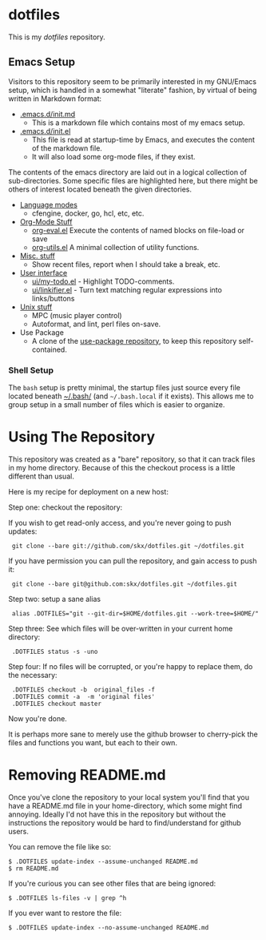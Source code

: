 # dotfiles

This is my _dotfiles_ repository.

## Emacs Setup

Visitors to this repository seem to be primarily interested in my GNU/Emacs setup, which is handled in a somewhat "literate" fashion, by virtual of being written in Markdown format:

* [.emacs.d/init.md](.emacs.d/init.md)
  * This is a markdown file which contains most of my emacs setup.
* [.emacs.d/init.el](.emacs.d/init.el)
  * This file is read at startup-time by Emacs, and executes the content of the markdown file.
  * It will also load some org-mode files, if they exist.

The contents of the emacs directory are laid out in a logical collection of sub-directories.  Some specific files are highlighted here, but there might be others of interest located beneath the given directories.

* [Language modes](.emacs.d/lang/)
  * cfengine, docker, go, hcl, etc, etc.
* [Org-Mode Stuff](.emacs.d/org)
  * [org-eval.el](.emacs.d/org/org-eval.el) Execute the contents of named blocks on file-load or save
  * [org-utils.el](.emacs.d/org/org-utils.el) A minimal collection of utility functions.
* [Misc. stuff](.emacs.d/misc)
  * Show recent files, report when I should take a break, etc.
* [User interface](.emacs.d/ui)
  * [ui/my-todo.el](.emacs.d/ui/my-todo.el) - Highlight TODO-comments.
  * [ui/linkifier.el](.emacs.d/ui/linkifier.el) - Turn text matching regular expressions into links/buttons
* [Unix stuff](.emacs.d/unix)
  * MPC (music player control)
  * Autoformat, and lint, perl files on-save.
* Use Package
  * A clone of the [use-package repository](https://github.com/jwiegley/use-package), to keep this repository self-contained.


### Shell Setup

The `bash` setup is pretty minimal, the startup files just source every file located beneath [~/.bash/](.bash/) (and `~/.bash.local` if it exists).  This allows me to group setup in a small number of files which is easier to organize.

# Using The Repository

This repository was created as a "bare" repository, so that it can track files in my home directory.  Because of this the checkout process is a little different than usual.

Here is my recipe for deployment on a new host:

Step one: checkout the repository:

If you wish to get read-only access, and you're never going to push updates:

     git clone --bare git://github.com/skx/dotfiles.git ~/dotfiles.git

If you have permission you can pull the repository, and gain access to push it:

     git clone --bare git@github.com:skx/dotfiles.git ~/dotfiles.git

Step two: setup a sane alias

     alias .DOTFILES="git --git-dir=$HOME/dotfiles.git --work-tree=$HOME/"

Step three: See which files will be over-written in your current home directory:

     .DOTFILES status -s -uno

Step four:  If no files will be corrupted, or you're happy to replace them, do the necessary:

     .DOTFILES checkout -b  original_files -f
     .DOTFILES commit -a  -m 'original files'
     .DOTFILES checkout master

Now you're done.

It is perhaps more sane to merely use the github browser to cherry-pick the files and functions you want, but each to their own.

# Removing README.md

Once you've clone the repository to your local system you'll find that you have a README.md file in your home-directory, which some might find annoying.  Ideally I'd not have this in the repository but without the instructions the repository would be hard to find/understand for github users.

You can remove the file like so:

    $ .DOTFILES update-index --assume-unchanged README.md
    $ rm README.md

If you're curious you can see other files that are being ignored:

    $ .DOTFILES ls-files -v | grep ^h

If you ever want to restore the file:

    $ .DOTFILES update-index --no-assume-unchanged README.md
